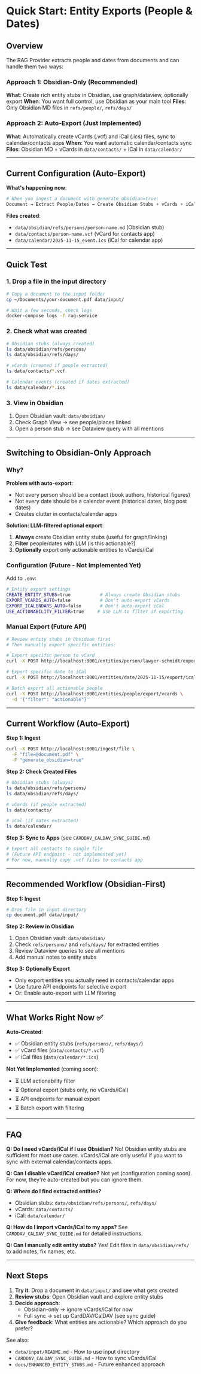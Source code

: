 # Quick Start: Entity Exports (People & Dates)

## Overview

The RAG Provider extracts people and dates from documents and can handle them two ways:

### Approach 1: Obsidian-Only (Recommended)
**What**: Create rich entity stubs in Obsidian, use graph/dataview, optionally export
**When**: You want full control, use Obsidian as your main tool
**Files**: Only Obsidian MD files in `refs/people/`, `refs/days/`

### Approach 2: Auto-Export (Just Implemented)
**What**: Automatically create vCards (.vcf) and iCal (.ics) files, sync to calendar/contacts apps
**When**: You want automatic calendar/contacts sync
**Files**: Obsidian MD + vCards in `data/contacts/` + iCal in `data/calendar/`

---

## Current Configuration (Auto-Export)

**What's happening now**:
```python
# When you ingest a document with generate_obsidian=true:
Document → Extract People/Dates → Create Obsidian Stubs + vCards + iCal
```

**Files created**:
- `data/obsidian/refs/persons/person-name.md` (Obsidian stub)
- `data/contacts/person-name.vcf` (vCard for contacts app)
- `data/calendar/2025-11-15_event.ics` (iCal for calendar app)

---

## Quick Test

### 1. Drop a file in the input directory

```bash
# Copy a document to the input folder
cp ~/Documents/your-document.pdf data/input/

# Wait a few seconds, check logs
docker-compose logs -f rag-service
```

### 2. Check what was created

```bash
# Obsidian stubs (always created)
ls data/obsidian/refs/persons/
ls data/obsidian/refs/days/

# vCards (created if people extracted)
ls data/contacts/*.vcf

# Calendar events (created if dates extracted)
ls data/calendar/*.ics
```

### 3. View in Obsidian

1. Open Obsidian vault: `data/obsidian/`
2. Check Graph View → see people/places linked
3. Open a person stub → see Dataview query with all mentions

---

## Switching to Obsidian-Only Approach

### Why?

**Problem with auto-export**:
- Not every person should be a contact (book authors, historical figures)
- Not every date should be a calendar event (historical dates, blog post dates)
- Creates clutter in contacts/calendar apps

**Solution: LLM-filtered optional export**:
1. **Always** create Obsidian entity stubs (useful for graph/linking)
2. **Filter** people/dates with LLM (is this actionable?)
3. **Optionally** export only actionable entities to vCards/iCal

### Configuration (Future - Not Implemented Yet)

Add to `.env`:
```bash
# Entity export settings
CREATE_ENTITY_STUBS=true           # Always create Obsidian stubs
EXPORT_VCARDS_AUTO=false           # Don't auto-export vCards
EXPORT_ICALENDARS_AUTO=false       # Don't auto-export iCal
USE_ACTIONABILITY_FILTER=true     # Use LLM to filter if exporting
```

### Manual Export (Future API)

```bash
# Review entity stubs in Obsidian first
# Then manually export specific entities:

# Export specific person to vCard
curl -X POST http://localhost:8001/entities/person/lawyer-schmidt/export/vcard

# Export specific date to iCal
curl -X POST http://localhost:8001/entities/date/2025-11-15/export/ical

# Batch export all actionable people
curl -X POST http://localhost:8001/entities/people/export/vcards \
  -d '{"filter": "actionable"}'
```

---

## Current Workflow (Auto-Export)

**Step 1: Ingest**
```bash
curl -X POST http://localhost:8001/ingest/file \
  -F "file=@document.pdf" \
  -F "generate_obsidian=true"
```

**Step 2: Check Created Files**
```bash
# Obsidian stubs (always)
ls data/obsidian/refs/persons/
ls data/obsidian/refs/days/

# vCards (if people extracted)
ls data/contacts/

# iCal (if dates extracted)
ls data/calendar/
```

**Step 3: Sync to Apps** (see `CARDDAV_CALDAV_SYNC_GUIDE.md`)
```bash
# Export all contacts to single file
# (Future API endpoint - not implemented yet)
# For now, manually copy .vcf files to contacts app
```

---

## Recommended Workflow (Obsidian-First)

**Step 1: Ingest**
```bash
# Drop file in input directory
cp document.pdf data/input/
```

**Step 2: Review in Obsidian**
1. Open Obsidian vault: `data/obsidian/`
2. Check `refs/persons/` and `refs/days/` for extracted entities
3. Review Dataview queries to see all mentions
4. Add manual notes to entity stubs

**Step 3: Optionally Export**
- Only export entities you actually need in contacts/calendar apps
- Use future API endpoints for selective export
- Or: Enable auto-export with LLM filtering

---

## What Works Right Now ✅

**Auto-Created**:
- ✅ Obsidian entity stubs (`refs/persons/`, `refs/days/`)
- ✅ vCard files (`data/contacts/*.vcf`)
- ✅ iCal files (`data/calendar/*.ics`)

**Not Yet Implemented** (coming soon):
- ⏳ LLM actionability filter
- ⏳ Optional export (stubs only, no vCards/iCal)
- ⏳ API endpoints for manual export
- ⏳ Batch export with filtering

---

## FAQ

**Q: Do I need vCards/iCal if I use Obsidian?**
No! Obsidian entity stubs are sufficient for most use cases. vCards/iCal are only useful if you want to sync with external calendar/contacts apps.

**Q: Can I disable vCard/iCal creation?**
Not yet (configuration coming soon). For now, they're auto-created but you can ignore them.

**Q: Where do I find extracted entities?**
- Obsidian stubs: `data/obsidian/refs/persons/`, `refs/days/`
- vCards: `data/contacts/`
- iCal: `data/calendar/`

**Q: How do I import vCards/iCal to my apps?**
See `CARDDAV_CALDAV_SYNC_GUIDE.md` for detailed instructions.

**Q: Can I manually edit entity stubs?**
Yes! Edit files in `data/obsidian/refs/` to add notes, fix names, etc.

---

## Next Steps

1. **Try it**: Drop a document in `data/input/` and see what gets created
2. **Review stubs**: Open Obsidian vault and explore entity stubs
3. **Decide approach**:
   - Obsidian-only → ignore vCards/iCal for now
   - Full sync → set up CardDAV/CalDAV (see sync guide)
4. **Give feedback**: What entities are actionable? Which approach do you prefer?

See also:
- `data/input/README.md` - How to use input directory
- `CARDDAV_CALDAV_SYNC_GUIDE.md` - How to sync vCards/iCal
- `docs/ENHANCED_ENTITY_STUBS.md` - Future enhanced approach
